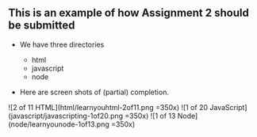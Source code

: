 ## This is an example of how Assignment 2 should be submitted

* We have three directories
  * html
  * javascript
  * node

* Here are screen shots of (partial) completion.

![2 of 11 HTML](html/learnyouhtml-2of11.png =350x)
![1 of 20 JavaScript](javascript/javascripting-1of20.png =350x)
![1 of 13 Node](node/learnyounode-1of13.png =350x)


